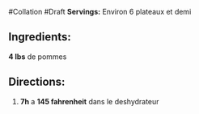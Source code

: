 #Collation #Draft
**Servings:** Environ 6 plateaux et demi 

## Ingredients:
**4 lbs** de pommes

## Directions:
1. **7h** a **145 fahrenheit** dans le deshydrateur